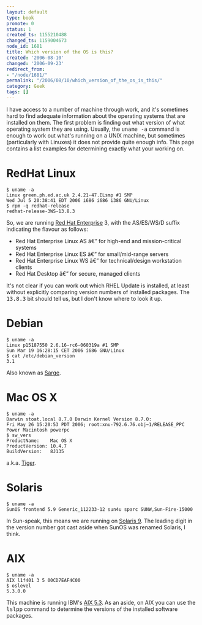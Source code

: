 ```yaml
---
layout: default
type: book
promote: 0
status: 1
created_ts: 1155210488
changed_ts: 1159004673
node_id: 1681
title: Which version of the OS is this?
created: '2006-08-10'
changed: '2006-09-23'
redirect_from:
- "/node/1681/"
permalink: "/2006/08/10/which_version_of_the_os_is_this/"
category: Geek
tags: []
---
```

I have access to a number of machine through work, and it's sometimes hard to find adequate information about the operating systems that are installed on them.  The first problem is finding out what version of what operating system they are using.  Usually, the <tt>uname -a</tt> command is enough to work out what's running on a UNIX machine, but sometimes (particularly with Linuxes) it does not provide quite enough info.  This page contains a list examples for determining exactly what your working on.
<!--break-->

# RedHat Linux
    $ uname -a
    Linux green.ph.ed.ac.uk 2.4.21-47.ELsmp #1 SMP 
    Wed Jul 5 20:38:41 EDT 2006 i686 i686 i386 GNU/Linux
    $ rpm -q redhat-release
    redhat-release-3WS-13.8.3
So, we are running [Red Hat Enterprise](http://www.redhat.com/rhel/) 3, with the AS/ES/WS/D suffix indicating the flavour as follows:
* Red Hat Enterprise Linux AS â€” for high-end and mission-critical systems
* Red Hat Enterprise Linux ES â€” for small/mid-range servers
* Red Hat Enterprise Linux WS â€” for technical/design workstation clients
* Red Hat Desktop â€” for secure, managed clients

It's not clear if you can work out which RHEL Update is installed, at least without explicitly comparing version numbers of installed packages.  The <tt>13.8.3</tt> bit should tell us, but I don't know where to look it up.

#  Debian
    $ uname -a
    Linux p15187550 2.6.16-rc6-060319a #1 SMP 
    Sun Mar 19 16:28:15 CET 2006 i686 GNU/Linux
    $ cat /etc/debian_version 
    3.1
Also known as [Sarge](http://www.debian.org/releases/sarge/).

#  Mac OS X
    $ uname -a
    Darwin stoat.local 8.7.0 Darwin Kernel Version 8.7.0: 
    Fri May 26 15:20:53 PDT 2006; root:xnu-792.6.76.obj~1/RELEASE_PPC 
    Power Macintosh powerpc
    $ sw_vers 
    ProductName:    Mac OS X
    ProductVersion: 10.4.7
    BuildVersion:   8J135
a.k.a. [Tiger](http://www.apple.com/macosx/tiger/).

# Solaris
    $ uname -a
    SunOS frontend 5.9 Generic_112233-12 sun4u sparc SUNW,Sun-Fire-15000
In Sun-speak, this means we are running on [Solaris 9](http://www.sun.com/software/solaris/9/).  The leading digit in the version number got cast aside when SunOS was renamed Solaris, I think.

#  AIX
    $ uname -a
    AIX l1f401 3 5 00CD7EAF4C00
    $ oslevel
    5.3.0.0
This machine is running IBM's [AIX 5.3](http://www-03.ibm.com/servers/aix/os/53desc.html).  As an aside, on AIX you can use the <tt>lslpp</tt> command to determine the versions of the installed software packages.

